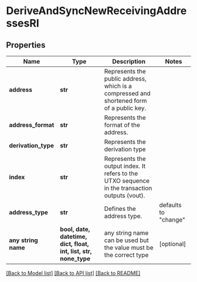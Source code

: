 # DeriveAndSyncNewReceivingAddressesRI


## Properties
Name | Type | Description | Notes
------------ | ------------- | ------------- | -------------
**address** | **str** | Represents the public address, which is a compressed and shortened form of a public key. | 
**address_format** | **str** | Represents the format of the address. | 
**derivation_type** | **str** | Represents the derivation type | 
**index** | **str** | Represents the output index. It refers to the UTXO sequence in the transaction outputs (vout). | 
**address_type** | **str** | Defines the address type. | defaults to "change"
**any string name** | **bool, date, datetime, dict, float, int, list, str, none_type** | any string name can be used but the value must be the correct type | [optional]

[[Back to Model list]](../README.md#documentation-for-models) [[Back to API list]](../README.md#documentation-for-api-endpoints) [[Back to README]](../README.md)



